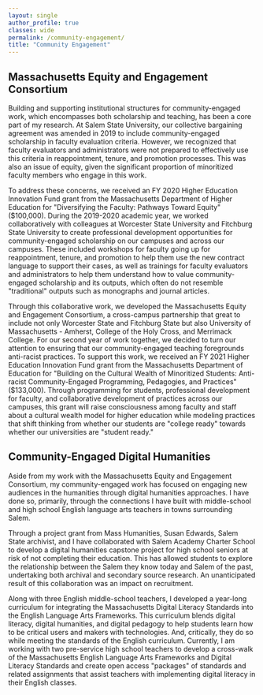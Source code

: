 ```yaml
---
layout: single
author_profile: true
classes: wide
permalink: /community-engagement/
title: "Community Engagement"
---
```


## **Massachusetts Equity and Engagement Consortium**

Building and supporting institutional structures for community-engaged work, which encompasses both scholarship and teaching, has been a core part of my research. At Salem State University, our collective bargaining agreement was amended in 2019 to include community-engaged scholarship in faculty evaluation criteria. However, we recognized that faculty evaluators and administrators were not prepared to effectively use this criteria in reappointment, tenure, and promotion processes. This was also an issue of equity, given the significant proportion of minoritized faculty members who engage in this work.

To address these concerns, we received an FY 2020 Higher Education Innovation Fund grant from the Massachusetts Department of Higher Education for "Diversifying the Faculty: Pathways Toward Equity" ($100,000). During the 2019-2020 academic year, we worked collaboratively with colleagues at Worcester State University and Fitchburg State University to create professional development opportunities for community-engaged scholarship on our campuses and across our campuses. These included workshops for faculty going up for reappointment, tenure, and promotion to help them use the new contract language to support their cases, as well as trainings for faculty evaluators and administrators to help them understand how to value community-engaged scholarship and its outputs, which often do not resemble "traditional" outputs such as monographs and journal articles.

Through this collaborative work, we developed the Massachusetts Equity and Engagement Consortium, a cross-campus partnership that great to include not only Worcester State and Fitchburg State but also University of Massachusetts - Amherst, College of the Holy Cross, and Merrimack College. For our second year of work together, we decided to turn our attention to ensuring that our community-engaged teaching foregrounds anti-racist practices. To support this work, we received an FY 2021 Higher Education Innovation Fund grant from the Massachusetts Department of Education for "Building on the Cultural Wealth of Minoritized Students: Anti-racist Community-Engaged Programming, Pedagogies, and Practices" ($133,000). Through programming for students, professional development for faculty, and collaborative development of practices across our campuses, this grant will raise consciousness among faculty and staff about a cultural wealth model for higher education while modeling practices that shift thinking from whether our students are "college ready" towards whether our universities are "student ready."

## **Community-Engaged Digital Humanities**

Aside from my work with the Massachusetts Equity and Engagement Consortium, my community-engaged work has focused on engaging new audiences in the humanities through digital humanities approaches. I have done so, primarily, through the connections I have built with middle-school and high school English language arts teachers in towns surrounding Salem.

Through a project grant from Mass Humanities, Susan Edwards, Salem State archivist, and I have collaborated with Salem Academy Charter School to develop a digital humanities capstone project for high school seniors at risk of not completing their education. This has allowed students to explore the relationship between the Salem they know today and Salem of the past, undertaking both archival and secondary source research. An unanticipated result of this collaboration was an impact on recruitment.

Along with three English middle-school teachers, I developed a year-long curriculum for integrating the Massachusetts Digital Literacy Standards into the English Language Arts Frameworks. This curriculum blends digital literacy, digital humanities, and digital pedagogy to help students learn how to be critical users and makers with technologies. And, critically, they do so while meeting the standards of the English curriculum. Currently, I am working with two pre-service high school teachers to develop a cross-walk of the Massachusetts English Language Arts Frameworks and Digital Literacy Standards and create open access "packages" of standards and related assignments that assist teachers with implementing digital literacy in their English classes.

